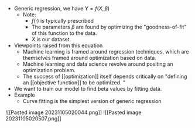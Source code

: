 
- Generic regression, we have $Y = f(X, \beta)$
	- Note:
		- $f(\cdot)$ is typically prescribed  
		- The parameters $\beta$ are found by optimizing the "goodness-of-fit" of this function to the data. 
		- $X$ is our dataset. 
- Viewpoints raised from this equation
	- Machine learning is framed around regression techniques, which are themselves framed around optimization based on data. 
	- Machine learning and data science revolve around positing an optimization problem. 
	- The success of [[optimization]] itself depends critically on "defining an [[objective function]] to be optimized. "
- We want to train our model to find beta values by fitting data. 
- Example 
	- Curve fitting is the simplest version of generic regression


![[Pasted image 20231105020044.png]]
![[Pasted image 20231105020507.png]]